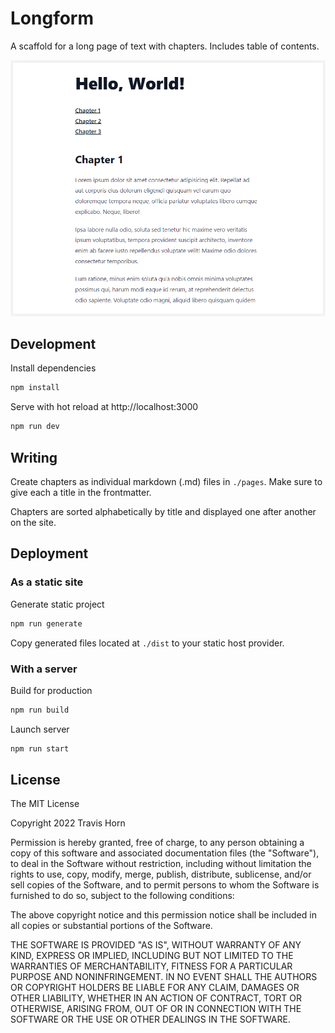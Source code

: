 # Longform

A scaffold for a long page of text with chapters. Includes table of contents.

![Desktop screenshot](./screenshot-desktop.png)

## Development

Install dependencies

```bash
npm install
```

Serve with hot reload at http://localhost:3000

```bash
npm run dev
```

## Writing

Create chapters as individual markdown (.md) files in `./pages`. Make sure to
give each a title in the frontmatter.

Chapters are sorted alphabetically by title and displayed one after another on
the site.

## Deployment

### As a static site

Generate static project

```bash
npm run generate
```

Copy generated files located at `./dist` to your static host provider.

### With a server

Build for production

```bash
npm run build
```

Launch server

```bash
npm run start
```

## License

The MIT License

Copyright 2022 Travis Horn

Permission is hereby granted, free of charge, to any person obtaining a copy of
this software and associated documentation files (the "Software"), to deal in
the Software without restriction, including without limitation the rights to
use, copy, modify, merge, publish, distribute, sublicense, and/or sell copies of
the Software, and to permit persons to whom the Software is furnished to do so,
subject to the following conditions:

The above copyright notice and this permission notice shall be included in all
copies or substantial portions of the Software.

THE SOFTWARE IS PROVIDED "AS IS", WITHOUT WARRANTY OF ANY KIND, EXPRESS OR
IMPLIED, INCLUDING BUT NOT LIMITED TO THE WARRANTIES OF MERCHANTABILITY, FITNESS
FOR A PARTICULAR PURPOSE AND NONINFRINGEMENT. IN NO EVENT SHALL THE AUTHORS OR
COPYRIGHT HOLDERS BE LIABLE FOR ANY CLAIM, DAMAGES OR OTHER LIABILITY, WHETHER
IN AN ACTION OF CONTRACT, TORT OR OTHERWISE, ARISING FROM, OUT OF OR IN
CONNECTION WITH THE SOFTWARE OR THE USE OR OTHER DEALINGS IN THE SOFTWARE.
